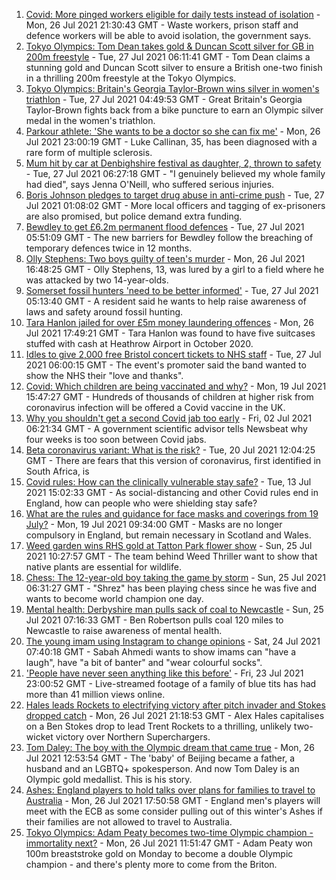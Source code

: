 1. [Covid: More pinged workers eligible for daily tests instead of isolation](https://www.bbc.co.uk/news/uk-politics-57977282) - Mon, 26 Jul 2021 21:30:43 GMT - Waste workers, prison staff and defence workers will be able to avoid isolation, the government says.
2. [Tokyo Olympics: Tom Dean takes gold & Duncan Scott silver for GB in 200m freestyle](https://www.bbc.co.uk/sport/olympics/57979697) - Tue, 27 Jul 2021 06:11:41 GMT - Tom Dean claims a stunning gold and Duncan Scott silver to ensure a British one-two finish in a thrilling 200m freestyle at the Tokyo Olympics.
3. [Tokyo Olympics: Britain's Georgia Taylor-Brown wins silver in women's triathlon](https://www.bbc.co.uk/sport/olympics/57979326) - Tue, 27 Jul 2021 04:49:53 GMT - Great Britain's Georgia Taylor-Brown fights back from a bike puncture to earn an Olympic silver medal in the women's triathlon.
4. [Parkour athlete: 'She wants to be a doctor so she can fix me'](https://www.bbc.co.uk/news/uk-england-nottinghamshire-57932996) - Mon, 26 Jul 2021 23:00:19 GMT - Luke Callinan, 35, has been diagnosed with a rare form of multiple sclerosis.
5. [Mum hit by car at Denbighshire festival as daughter, 2, thrown to safety](https://www.bbc.co.uk/news/uk-wales-57979208) - Tue, 27 Jul 2021 06:27:18 GMT - "I genuinely believed my whole family had died", says Jenna O'Neill, who suffered serious injuries.
6. [Boris Johnson pledges to target drug abuse in anti-crime push](https://www.bbc.co.uk/news/uk-politics-57978618) - Tue, 27 Jul 2021 01:08:02 GMT - More local officers and tagging of ex-prisoners are also promised, but police demand extra funding.
7. [Bewdley to get £6.2m permanent flood defences](https://www.bbc.co.uk/news/uk-england-hereford-worcester-57971592) - Tue, 27 Jul 2021 05:51:09 GMT - The new barriers for Bewdley follow the breaching of temporary defences twice in 12 months.
8. [Olly Stephens: Two boys guilty of teen's murder](https://www.bbc.co.uk/news/uk-england-berkshire-57901344) - Mon, 26 Jul 2021 16:48:25 GMT - Olly Stephens, 13, was lured by a girl to a field where he was attacked by two 14-year-olds.
9. [Somerset fossil hunters 'need to be better informed'](https://www.bbc.co.uk/news/uk-england-somerset-57917346) - Tue, 27 Jul 2021 05:13:40 GMT - A resident said he wants to help raise awareness of laws and safety around fossil hunting.
10. [Tara Hanlon jailed for over £5m money laundering offences](https://www.bbc.co.uk/news/uk-england-leeds-57972616) - Mon, 26 Jul 2021 17:49:21 GMT - Tara Hanlon was found to have five suitcases stuffed with cash at Heathrow Airport in October 2020.
11. [Idles to give 2,000 free Bristol concert tickets to NHS staff](https://www.bbc.co.uk/news/uk-england-bristol-57970816) - Tue, 27 Jul 2021 06:00:15 GMT - The event's promoter said the band wanted to show the NHS their "love and thanks".
12. [Covid: Which children are being vaccinated and why?](https://www.bbc.co.uk/news/health-57888429) - Mon, 19 Jul 2021 15:47:27 GMT - Hundreds of thousands of children at higher risk from coronavirus infection will be offered a Covid vaccine in the UK.
13. [Why you shouldn't get a second Covid jab too early](https://www.bbc.co.uk/news/newsbeat-57682233) - Fri, 02 Jul 2021 06:21:34 GMT - A government scientific advisor tells Newsbeat why four weeks is too soon between Covid jabs.
14. [Beta coronavirus variant: What is the risk?](https://www.bbc.co.uk/news/health-55534727) - Tue, 20 Jul 2021 12:04:25 GMT - There are fears that this version of coronavirus, first identified in South Africa, is
15. [Covid rules: How can the clinically vulnerable stay safe?](https://www.bbc.co.uk/news/health-51997151) - Tue, 13 Jul 2021 15:02:33 GMT - As social-distancing and other Covid rules end in England, how can people who were shielding stay safe?
16. [What are the rules and guidance for face masks and coverings from 19 July?](https://www.bbc.co.uk/news/health-51205344) - Mon, 19 Jul 2021 09:34:00 GMT - Masks are no longer compulsory in England, but remain necessary in Scotland and Wales.
17. [Weed garden wins RHS gold at Tatton Park flower show](https://www.bbc.co.uk/news/uk-england-manchester-57961460) - Sun, 25 Jul 2021 10:27:57 GMT - The team behind Weed Thriller want to show that native plants are essential for wildlife.
18. [Chess: The 12-year-old boy taking the game by storm](https://www.bbc.co.uk/news/uk-england-london-57919082) - Sun, 25 Jul 2021 06:31:27 GMT - "Shrez" has been playing chess since he was five and wants to become world champion one day.
19. [Mental health: Derbyshire man pulls sack of coal to Newcastle](https://www.bbc.co.uk/news/uk-england-derbyshire-57915879) - Sun, 25 Jul 2021 07:16:33 GMT - Ben Robertson pulls coal 120 miles to Newcastle to raise awareness of mental health.
20. [The young imam using Instagram to change opinions](https://www.bbc.co.uk/news/uk-england-manchester-57946493) - Sat, 24 Jul 2021 07:40:18 GMT - Sabah Ahmedi wants to show imams can "have a laugh", have "a bit of banter" and "wear colourful socks".
21. ['People have never seen anything like this before'](https://www.bbc.co.uk/news/uk-england-leicestershire-57836610) - Fri, 23 Jul 2021 23:00:52 GMT - Live-streamed footage of a family of blue tits has had more than 41 million views online.
22. [Hales leads Rockets to electrifying victory after pitch invader and Stokes dropped catch](https://www.bbc.co.uk/sport/cricket/57974669) - Mon, 26 Jul 2021 21:18:53 GMT - Alex Hales capitalises on a Ben Stokes drop to lead Trent Rockets to a thrilling, unlikely two-wicket victory over Northern Superchargers.
23. [Tom Daley: The boy with the Olympic dream that came true](https://www.bbc.co.uk/sport/olympics/57968119) - Mon, 26 Jul 2021 12:53:54 GMT - The 'baby' of Beijing became a father, a husband and an LGBTQ+ spokesperson. And now Tom Daley is an Olympic gold medallist. This is his story.
24. [Ashes: England players to hold talks over plans for families to travel to Australia](https://www.bbc.co.uk/sport/cricket/57976072) - Mon, 26 Jul 2021 17:50:58 GMT - England men's players will meet with the ECB as some consider pulling out of this winter's Ashes if their families are not allowed to travel to Australia.
25. [Tokyo Olympics: Adam Peaty becomes two-time Olympic champion - immortality next?](https://www.bbc.co.uk/sport/olympics/57968850) - Mon, 26 Jul 2021 11:51:47 GMT - Adam Peaty won 100m breaststroke gold on Monday to become a double Olympic champion - and there's plenty more to come from the Briton.
